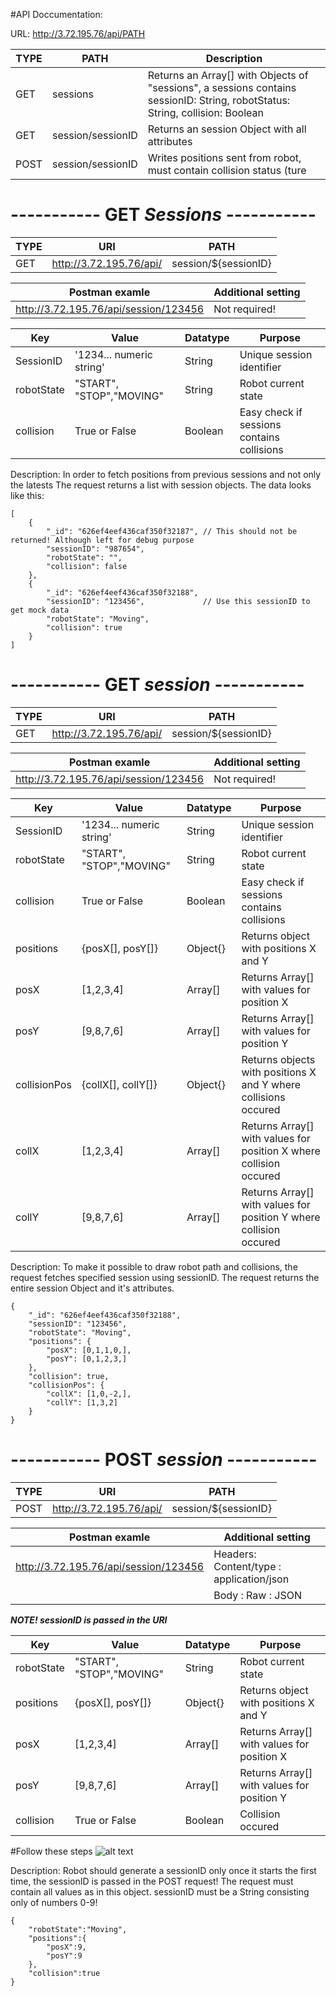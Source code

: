 #API Doccumentation:

URL: http://3.72.195.76/api/PATH

TYPE  | PATH                |   Description
------|---------------------|------------
GET   |  sessions           |   Returns an Array[] with Objects of "sessions", a sessions contains sessionID: String, robotStatus: String, collision: Boolean
GET   |  session/sessionID  |   Returns an session Object with all attributes
POST  |  session/sessionID  |   Writes positions sent from robot, must contain collision status (ture||false)


# ----------- GET *Sessions* -----------

TYPE  | URI | PATH              
------|-----|--------
GET   |  http://3.72.195.76/api/ | session/${sessionID}   

Postman examle| Additional setting |
--------------|--------------------|
| http://3.72.195.76/api/session/123456 |Not required! |



Key | Value | Datatype | Purpose 
----|-------|----------|---------
SessionID | '1234... numeric string' | String | Unique session identifier |
robotState | "START", "STOP","MOVING"| String | Robot current state |
collision | True or False | Boolean | Easy check if sessions contains collisions | 

Description: In order to fetch positions from previous sessions and not only the latests
The request returns a list with session objects. The data looks like this: 

```
[
    {
        "_id": "626ef4eef436caf350f32187", // This should not be returned! Although left for debug purpose
        "sessionID": "987654",             
        "robotState": "",                  
        "collision": false                 
    },
    {
        "_id": "626ef4eef436caf350f32188",
        "sessionID": "123456",             // Use this sessionID to get mock data
        "robotState": "Moving",
        "collision": true
    }
]
```


# ----------- GET *session* -----------

TYPE  | URI | PATH              
------|-----|--------
GET   |  http://3.72.195.76/api/ | session/${sessionID}   

Postman examle| Additional setting |
--------------|--------------------|
| http://3.72.195.76/api/session/123456 |Not required! |



Key | Value | Datatype | Purpose 
----|-------|----------|---------
SessionID | '1234... numeric string' | String | Unique session identifier | 
robotState | "START", "STOP","MOVING"| String | Robot current state | 
collision | True or False | Boolean | Easy check if sessions contains collisions |
positions | {posX[], posY[]} | Object{} | Returns object with positions X and Y | 
posX | [1,2,3,4] | Array[] | Returns Array[] with values for position X | 
posY | [9,8,7,6] | Array[] | Returns Array[] with values for position Y |
collisionPos | {collX[], collY[]} | Object{} | Returns objects with positions X and Y where collisions occured |
collX | [1,2,3,4] | Array[] | Returns Array[] with values for position X where collision occured | 
collY | [9,8,7,6] | Array[] | Returns Array[] with values for position Y where collision occured |

Description: To make it possible to draw robot path and collisions, the request fetches specified session using sessionID.
The request returns the entire session Object and it's attributes.

```
{
    "_id": "626ef4eef436caf350f32188",  
    "sessionID": "123456",              
    "robotState": "Moving",             
    "positions": {                      
        "posX": [0,1,1,0,],             
        "posY": [0,1,2,3,]              
    },
    "collision": true,                  
    "collisionPos": {                   
        "collX": [1,0,-2,],             
        "collY": [1,3,2]                
    }
}
```

# ----------- POST *session* -----------

TYPE  | URI | PATH              
------|-----|--------
POST   |  http://3.72.195.76/api/ | session/${sessionID}   

Postman examle| Additional setting |
--------------|--------------------|
| http://3.72.195.76/api/session/123456 | Headers: Content/type : application/json |
|| Body : Raw : JSON|

***NOTE! sessionID is passed in the URI***

Key | Value | Datatype | Purpose 
----|-------|----------|---------
robotState | "START", "STOP","MOVING"| String | Robot current state |
positions | {posX[], posY[]} | Object{} | Returns object with positions X and Y | 
posX | [1,2,3,4] | Array[] | Returns Array[] with values for position X | 
posY | [9,8,7,6] | Array[] | Returns Array[] with values for position Y |
collision | True or False | Boolean | Collision occured | 


#Follow these steps
![alt text](https://github.com/IMS-Team6/IMS_SBackend/blob/development/Wiki/media/postman_01.png)

Description: Robot should generate a sessionID only once it starts the first time, the sessionID is passed in the POST request!
The request must contain all values as in this object. sessionID must be a String consisting only of numbers 0-9!

```
{   
    "robotState":"Moving",      
    "positions":{               
        "posX":9,              
        "posY":9               
    },
    "collision":true           
}
```
